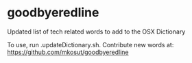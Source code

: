 # goodbyeredline
Updated list of tech related words to add to the OSX Dictionary

To use, run .updateDictionary.sh. Contribute new words at: https://github.com/mkosut/goodbyeredline

